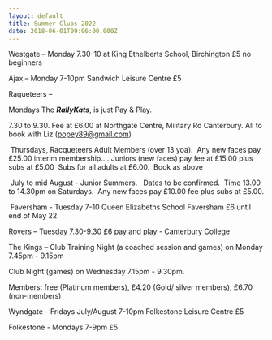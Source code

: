 ```yaml
---
layout: default
title: Summer Clubs 2022
date: 2018-06-01T09:06:00.000Z
---
```



Westgate – Monday 7.30-10 at King Ethelberts School, Birchington £5 no beginners

Ajax – Monday  7-10pm Sandwich Leisure Centre £5

Raqueteers – 

Mondays The ***RallyKats***, is just Pay & Play.

7.30 to 9.30. Fee at £6.00 at Northgate Centre, Military Rd Canterbury. All to book with Liz ([popey89@gmail.com](mailto:popey89@gmail.com))

 Thursdays, Racqueteers Adult Members (over 13 yoa).  Any new faces pay £25.00 interim membership.... Juniors (new faces) pay fee at £15.00 plus subs at £5.00  Subs for all adults at £6.00.  Book as above

 July to mid August - Junior Summers.   Dates to be confirmed.  Time 13.00 to 14.30pm on Saturdays.  Any new faces pay £10.00 fee plus subs at £5.00.

 Faversham  - Tuesday 7-10 Queen Elizabeths School Faversham £6 until end of May 22

Rovers – Tuesday 7.30-9.30 £6 pay and play - Canterbury College

The Kings – Club Training Night (a coached session and games) on Monday 7.45pm - 9.15pm 

Club Night (games) on Wednesday 7.15pm - 9.30pm. 

Members: free (Platinum members), £4.20 (Gold/ silver members), £6.70 (non-members)

Wyndgate – Fridays July/August 7-10pm Folkestone Leisure Centre  £5

Folkestone - Mondays 7-9pm £5